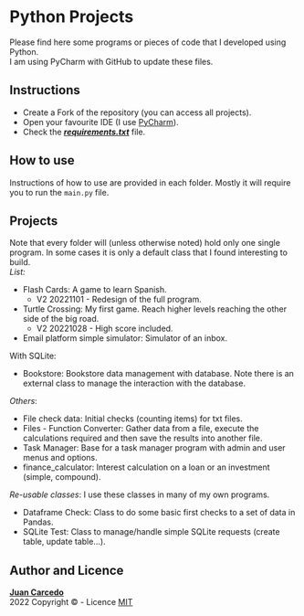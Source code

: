 # Python Projects
Please find here some programs or pieces of code that I developed using Python.  
I am using PyCharm with GitHub to update these files.  

## Instructions
- Create a Fork of the repository (you can access all projects).
- Open your favourite IDE (I use [PyCharm](https://www.jetbrains.com/pycharm/)).
- Check the ***[requirements.txt](https://github.com/JuanCarcedo/jca-python-projects/blob/main/requirements.txt)*** file.  
  
## How to use
Instructions of how to use are provided in each folder. Mostly it will require you to run the ```main.py``` file.  

## Projects
Note that every folder will (unless otherwise noted) hold only one single program. In some cases it is only a default class that I found interesting to build.  
<em>List:</em>
- Flash Cards: A game to learn Spanish.
  + V2 20221101 - Redesign of the full program.
- Turtle Crossing: My first game. Reach higher levels reaching the other side of the big road.
  + V2 20221028 - High score included.
- Email platform simple simulator: Simulator of an inbox.

With SQLite:  
- Bookstore: Bookstore data management with database. Note there is an external class to manage the interaction with the database. 

_Others_:
- File check data: Initial checks (counting items) for txt files.
- Files - Function Converter: Gather data from a file, execute the calculations required and then save the results into another file.
- Task Manager: Base for a task manager program with admin and user menus and options.
- finance_calculator: Interest calculation on a loan or an investment (simple, compound).

_Re-usable classes_:
I use these classes in many of my own programs.  
- Dataframe Check: Class to do some basic first checks to a set of data in Pandas.
- SQLite Test: Class to manage/handle simple SQLite requests (create table, update table...).   

## Author and Licence
**[Juan Carcedo](https://github.com/JuanCarcedo)**  
2022 Copyright © - Licence [MIT](https://github.com/JuanCarcedo/jca-python-projects/blob/main/LICENSE.txt)
